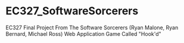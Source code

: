 # EC327_SoftwareSorcerers
EC327 Final Project From The Software Sorcerers (Ryan Malone, Ryan Bernard, Michael Ross) Web Application Game Called "Hook'd"
